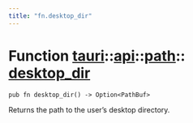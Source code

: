 ```yaml
---
title: "fn.desktop_dir"
---
```


# Function [tauri](/docs/api/rust/tauri/../../index.html)::​[api](/docs/api/rust/tauri/../index.html)::​[path](/docs/api/rust/tauri/index.html)::​[desktop_dir](/docs/api/rust/tauri/)

    pub fn desktop_dir() -> Option<PathBuf>

Returns the path to the user’s desktop directory.
